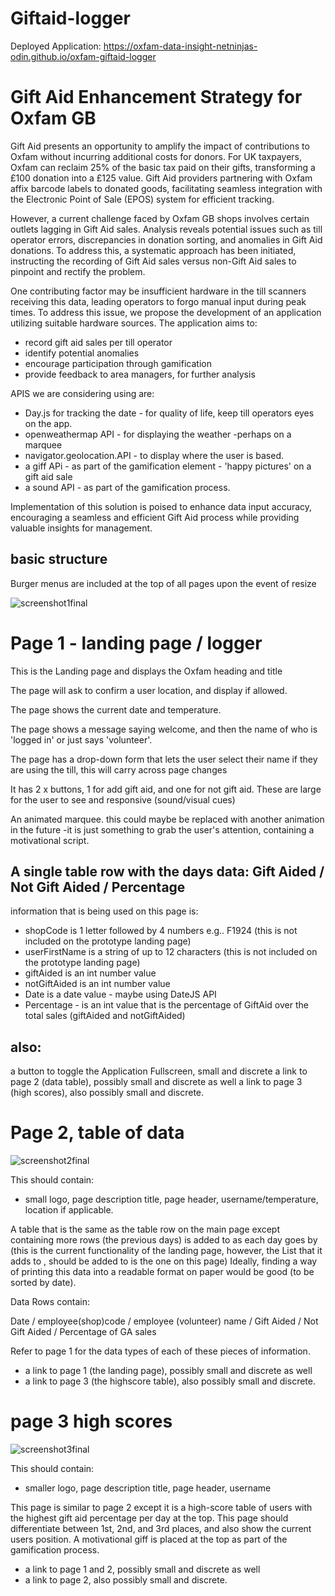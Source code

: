 # Giftaid-logger

Deployed Application: https://oxfam-data-insight-netninjas-odin.github.io/oxfam-giftaid-logger

# Gift Aid Enhancement Strategy for Oxfam GB

Gift Aid presents an opportunity to amplify the impact of contributions to Oxfam without incurring additional costs for donors. For UK taxpayers, Oxfam can reclaim 25% of the basic tax paid on their gifts, transforming a £100 donation into a £125 value. Gift Aid providers partnering with Oxfam affix barcode labels to donated goods, facilitating seamless integration with the Electronic Point of Sale (EPOS) system for efficient tracking.

However, a current challenge faced by Oxfam GB shops involves certain outlets lagging in Gift Aid sales. Analysis reveals potential issues such as till operator errors, discrepancies in donation sorting, and anomalies in Gift Aid donations. To address this, a systematic approach has been initiated, instructing the recording of Gift Aid sales versus non-Gift Aid sales to pinpoint and rectify the problem.

One contributing factor may be insufficient hardware in the till scanners receiving this data, leading operators to forgo manual input during peak times. To address this issue, we propose the development of an application utilizing suitable hardware sources. The application aims to:

- record gift aid sales per till operator
- identify potential anomalies
- encourage participation through gamification
- provide feedback to area managers, for further analysis
  
APIS we are considering using are:

- Day.js for tracking the date - for quality of life, keep till operators eyes on the app.
- openweathermap API - for displaying the weather -perhaps on a marquee
- navigator.geolocation.API - to display where the user is based.
- a giff APi - as part of the gamification element - 'happy pictures' on a gift aid sale
- a sound API - as part of the gamification process.

Implementation of this solution is poised to enhance data input accuracy, encouraging a seamless and efficient Gift Aid process while providing valuable insights for management.

## basic structure

Burger menus are included at the top of all pages upon the event of resize


![screenshot1final](https://github.com/Alex-Quayle/oxfam-giftaid-logger/assets/64762171/4a965318-5de3-4aaa-8644-e4a5468b8fad)


# Page 1 - landing page / logger

This is the Landing page and displays the Oxfam heading and title

The page will ask to confirm a user location, and display if allowed.

The page shows the current date and temperature.

The page shows a message saying welcome, and then the name of who is 'logged in' or just says 'volunteer'.

The page has a drop-down form that lets the user select their name if they are using the till, this will carry across page changes

It has 2 x buttons, 1 for add gift aid, and one for not gift aid. These are large for the user to see and responsive (sound/visual cues)

An animated marquee. this could maybe be replaced with another animation in the future -it is just something to grab the user's attention, containing a motivational script.

## A single table row with the days data:  Gift Aided / Not Gift Aided / Percentage

information that is being used on this page is:

- shopCode is 1 letter followed by 4 numbers e.g.. F1924 (this is not included on the prototype landing page)
- userFirstName is a string of up to 12 characters (this is not included on the prototype landing page)
- giftAided is an int number value
- notGiftAided is an int number value
- Date is a date value - maybe using DateJS API
- Percentage - is an int value that is the percentage of GiftAid over the total sales (giftAided and notGiftAided)

## also:

a button to toggle the Application Fullscreen, small and discrete
a link to page 2 (data table), possibly small and discrete as well 
a link to page 3 (high scores), also possibly small and discrete. 
  
# Page 2, table of data 

![screenshot2final](https://github.com/Alex-Quayle/oxfam-giftaid-logger/assets/64762171/8154ba1f-d2b9-426c-ac10-ff1f10631a57)

This should contain:

- small logo, page description title, page header, username/temperature, location if applicable.

A table that is the same as the table row on the main page except containing more rows (the previous days) is added to as each day goes by
(this is the current functionality of the landing page, however, the List that it adds to , should be added to is the one on this page)
Ideally, finding a way of printing this data into a readable format on paper would be good (to be sorted by date).

Data Rows contain:

Date / employee(shop)code / employee (volunteer) name / Gift Aided / Not Gift Aided / Percentage of GA sales

Refer to page 1 for the data types of each of these pieces of information.

- a link to page 1 (the landing page), possibly small and discrete as well 
- a link to page 3 (the highscore table), also possibly small and discrete. 


# page 3 high scores

![screenshot3final](https://github.com/Oxfam-Data-Insight-Netninjas-ODIN/oxfam-giftaid-logger/assets/64762171/efe39408-497a-4138-ad81-3e9f81b30839)

This should contain:

- smaller logo, page description title, page header, username

This page is similar to page 2 except it is a high-score table of users with the highest gift aid percentage per day at the top.
This page should differentiate between 1st, 2nd, and 3rd places, and also show the current users position.
A motivational giff is placed at the top as part of the gamification process.

- a link to page 1 and 2, possibly small and discrete as well 
- a link to page 2, also possibly small and discrete. 
